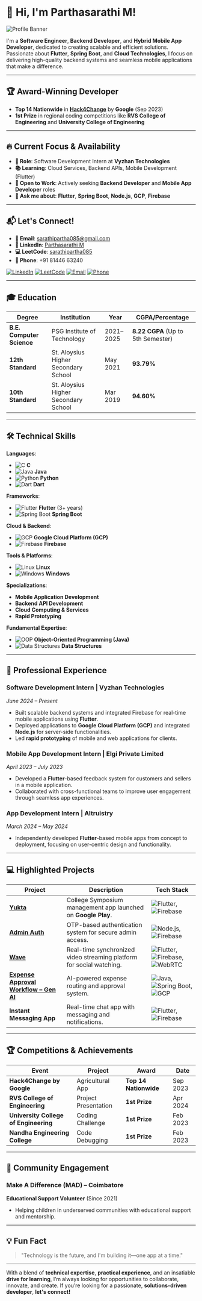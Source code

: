 # 👋 **Hi, I'm Parthasarathi M!**  

![Profile Banner](https://via.placeholder.com/1200x300?text=Parthasarathi+M+GitHub+Profile)

I'm a **Software Engineer**, **Backend Developer**, and **Hybrid Mobile App Developer**, dedicated to creating scalable and efficient solutions. Passionate about **Flutter**, **Spring Boot**, and **Cloud Technologies**, I focus on delivering high-quality backend systems and seamless mobile applications that make a difference.

---

## 🏆 **Award-Winning Developer**  

- **Top 14 Nationwide** in **[Hack4Change](https://developers.google.com/community/hack4change)** by **Google** (Sep 2023)
- **1st Prize** in regional coding competitions like **RVS College of Engineering** and **University College of Engineering**

---

## 🔥 **Current Focus & Availability**

- **💼 Role**: Software Development Intern at **Vyzhan Technologies**
- **📚 Learning**: Cloud Services, Backend APIs, Mobile Development (Flutter)
- **🎯 Open to Work**: Actively seeking **Backend Developer** and **Mobile App Developer** roles
- **💬 Ask me about**: **Flutter**, **Spring Boot**, **Node.js**, **GCP**, **Firebase**

---

## 📬 **Let's Connect!**  

- **📧 Email**: [sarathipartha085@gmail.com](mailto:sarathipartha085@gmail.com)  
- **🔗 LinkedIn**: [Parthasarathi M](https://www.linkedin.com/in/sarathipartha085/)  
- **💻 LeetCode**: [sarathipartha085](https://leetcode.com/u/sarathipartha085/)  
- **📱 Phone**: +91 81446 63240  

[![LinkedIn](https://img.shields.io/badge/LinkedIn-%230A66C2?style=flat&logo=linkedin&logoColor=white)](https://www.linkedin.com/in/sarathipartha085/)
[![LeetCode](https://img.shields.io/badge/LeetCode-FFA116?style=flat&logo=leetcode&logoColor=white)](https://leetcode.com/u/sarathipartha085/)
[![Email](https://img.shields.io/badge/Email-%23D14836?style=flat&logo=gmail&logoColor=white)](mailto:sarathipartha085@gmail.com)
[![Phone](https://img.shields.io/badge/Phone-%2300A859?style=flat&logo=phone&logoColor=white)](tel:+918144663240)

---

## 🎓 **Education**  

| **Degree** | **Institution** | **Year** | **CGPA/Percentage** |  
|------------|-----------------|----------|---------------------|  
| **B.E. Computer Science** | PSG Institute of Technology | 2021–2025 | **8.22 CGPA** (Up to 5th Semester)  
| **12th Standard** | St. Aloysius Higher Secondary School | May 2021 | **93.79%**  
| **10th Standard** | St. Aloysius Higher Secondary School | Mar 2019 | **94.60%**  

---

## 🛠️ **Technical Skills**  

**Languages**:  
- ![C](https://img.shields.io/badge/C-%2300599C.svg?&style=flat&logo=c&logoColor=white) **C**  
- ![Java](https://img.shields.io/badge/Java-%23F7B731.svg?&style=flat&logo=java&logoColor=white) **Java**  
- ![Python](https://img.shields.io/badge/Python-%2314354C.svg?&style=flat&logo=python&logoColor=white) **Python**  
- ![Dart](https://img.shields.io/badge/Dart-%230175C2.svg?&style=flat&logo=dart&logoColor=white) **Dart**

**Frameworks**:  
- ![Flutter](https://img.shields.io/badge/Flutter-%2302569B.svg?&style=flat&logo=flutter&logoColor=white) **Flutter** (3+ years)  
- ![Spring Boot](https://img.shields.io/badge/Spring_Boot-%236DB33F.svg?&style=flat&logo=springboot&logoColor=white) **Spring Boot**

**Cloud & Backend**:  
- ![GCP](https://img.shields.io/badge/GCP-%234285F4.svg?&style=flat&logo=googlecloud&logoColor=white) **Google Cloud Platform (GCP)**  
- ![Firebase](https://img.shields.io/badge/Firebase-%23039BE5.svg?&style=flat&logo=firebase&logoColor=white) **Firebase**

**Tools & Platforms**:  
- ![Linux](https://img.shields.io/badge/Linux-%23FCC624.svg?&style=flat&logo=linux&logoColor=black) **Linux**  
- ![Windows](https://img.shields.io/badge/Windows-%2300A4EF.svg?&style=flat&logo=windows&logoColor=white) **Windows**

**Specializations**:  
- **Mobile Application Development**  
- **Backend API Development**  
- **Cloud Computing & Services**  
- **Rapid Prototyping**

**Fundamental Expertise**:  
- ![OOP](https://img.shields.io/badge/Object-Oriented_Programming-%2312B7F5.svg?&style=flat&logo=java&logoColor=white) **Object-Oriented Programming (Java)**  
- ![Data Structures](https://img.shields.io/badge/Data_Structures-%2316C60C.svg?&style=flat&logo=data-structure&logoColor=white) **Data Structures**

---

## 💼 **Professional Experience**  

### **Software Development Intern** | **Vyzhan Technologies**  
*June 2024 – Present*  
- Built scalable backend systems and integrated Firebase for real-time mobile applications using **Flutter**.  
- Deployed applications to **Google Cloud Platform (GCP)** and integrated **Node.js** for server-side functionalities.  
- Led **rapid prototyping** of mobile and web applications for clients.

### **Mobile App Development Intern** | **Elgi Private Limited**  
*April 2023 – July 2023*  
- Developed a **Flutter**-based feedback system for customers and sellers in a mobile application.  
- Collaborated with cross-functional teams to improve user engagement through seamless app experiences.

### **App Development Intern** | **Altruistry**  
*March 2024 – May 2024*  
- Independently developed **Flutter**-based mobile apps from concept to deployment, focusing on user-centric design and functionality.

---

## 💻 **Highlighted Projects**  

| **Project** | **Description** | **Tech Stack** |  
|-------------|-----------------|----------------|  
| **[Yukta](https://play.google.com/store/apps/details?id=com.example.yukta)** | College Symposium management app launched on **Google Play**. | ![Flutter](https://img.shields.io/badge/Flutter-%2302569B.svg?&style=flat&logo=flutter&logoColor=white), ![Firebase](https://img.shields.io/badge/Firebase-%23039BE5.svg?&style=flat&logo=firebase&logoColor=white) |  
| **[Admin Auth](#)** | OTP-based authentication system for secure admin access. | ![Node.js](https://img.shields.io/badge/Node.js-%2361DAFB.svg?&style=flat&logo=node.js&logoColor=white), ![Firebase](https://img.shields.io/badge/Firebase-%23039BE5.svg?&style=flat&logo=firebase&logoColor=white) |  
| **[Wave](#)** | Real-time synchronized video streaming platform for social watching. | ![Flutter](https://img.shields.io/badge/Flutter-%2302569B.svg?&style=flat&logo=flutter&logoColor=white), ![Firebase](https://img.shields.io/badge/Firebase-%23039BE5.svg?&style=flat&logo=firebase&logoColor=white), ![WebRTC](https://img.shields.io/badge/WebRTC-%23F3F3F3.svg?&style=flat&logo=webrtc&logoColor=black) |  
| **[Expense Approval Workflow – Gen AI](https://github.com/sarathipartha085/Expense-Approval-Workflow-use-case)** | AI-powered expense routing and approval system. | ![Java](https://img.shields.io/badge/Java-%23F7B731.svg?&style=flat&logo=java&logoColor=white), ![Spring Boot](https://img.shields.io/badge/Spring_Boot-%236DB33F.svg?&style=flat&logo=springboot&logoColor=white), ![GCP](https://img.shields.io/badge/GCP-%234285F4.svg?&style=flat&logo=googlecloud&logoColor=white) |  
| **Instant Messaging App** | Real-time chat app with messaging and notifications. | ![Flutter](https://img.shields.io/badge/Flutter-%2302569B.svg?&style=flat&logo=flutter&logoColor=white), ![Firebase](https://img.shields.io/badge/Firebase-%23039BE5.svg?&style=flat&logo=firebase&logoColor=white) |  

---

## 🏆 **Competitions & Achievements**  

| **Event** | **Project** | **Award** | **Date** |  
|-----------|-------------|-----------|----------|  
| **Hack4Change by Google** | Agricultural App | **Top 14 Nationwide** | Sep 2023 |  
| **RVS College of Engineering** | Project Presentation | **1st Prize** | Apr 2024 |  
| **University College of Engineering** | Coding Challenge | **1st Prize** | Feb 2023 |  
| **Nandha Engineering College** | Code Debugging | **1st Prize** | Feb 2023 |

---

## 🤝 **Community Engagement**  

### **Make A Difference (MAD)** – **Coimbatore**  
**Educational Support Volunteer** (Since 2021)  
- Helping children in underserved communities with educational support and mentorship.  

---

## 💡 **Fun Fact**  
> "Technology is the future, and I'm building it—one app at a time."

---

With a blend of **technical expertise**, **practical experience**, and an insatiable **drive for learning**, I’m always looking for opportunities to collaborate, innovate, and create. If you’re looking for a passionate, **solutions-driven developer**, **let's connect!**
